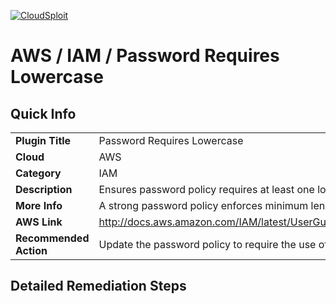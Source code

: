 [![CloudSploit](https://cloudsploit.com/img/logo-new-big-text-100.png "CloudSploit")](https://cloudsploit.com)

# AWS / IAM / Password Requires Lowercase

## Quick Info

| | |
|-|-|
| **Plugin Title** | Password Requires Lowercase |
| **Cloud** | AWS |
| **Category** | IAM |
| **Description** | Ensures password policy requires at least one lowercase letter |
| **More Info** | A strong password policy enforces minimum length, expirations, reuse, and symbol usage |
| **AWS Link** | http://docs.aws.amazon.com/IAM/latest/UserGuide/Using_ManagingPasswordPolicies.html |
| **Recommended Action** | Update the password policy to require the use of lowercase letters |

## Detailed Remediation Steps


